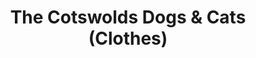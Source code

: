 ---
title: "The Cotswolds Dogs & Cats (Clothes)"
url: /cirencester/the-cotswolds-dogs-und-cats-clothes/
shop: Gebrauchtwaren
---